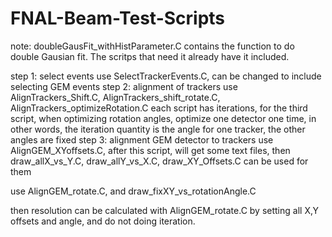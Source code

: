 # FNAL-Beam-Test-Scripts
note: doubleGausFit_withHistParameter.C contains the function to do double Gausian fit. The scritps that need it already have it included.

step 1: select events
  use SelectTrackerEvents.C, can be changed to include selecting GEM events
step 2: alignment of trackers
  use AlignTrackers_Shift.C, AlignTrackers_shift_rotate.C, AlignTrackers_optimizeRotation.C
  each script has iterations, for the third script, when optimizing rotation angles, optimize one detector one time,
  in other words, the iteration quantity is the angle for one tracker, the other angles are fixed
step 3: alignment GEM detector to trackers
  use AlignGEM_XYoffsets.C,
  after this script, will get some text files, then
  draw_allX_vs_Y.C, draw_allY_vs_X.C, draw_XY_Offsets.C can be used for them

  use AlignGEM_rotate.C, and draw_fixXY_vs_rotationAngle.C

then resolution can be calculated with AlignGEM_rotate.C by setting all X,Y offsets and angle, and do not doing iteration.            
            
